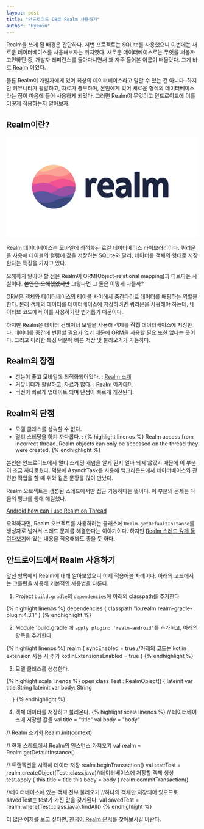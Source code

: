 ```yaml
---
layout: post
title: "안드로이드 DB로 Realm 사용하기"
author: "Hyemin"
---
```


<style>
 img {
 margin: auto;
 }
</style>

Realm을 쓰게 된 배경은 간단하다. 저번 프로젝트는 SQLite를 사용했으니 이번에는 새로운 데이터베이스를 사용해보자는 취지였다. 새로운 데이터베이스로는 무엇을 써볼까 고민하던 중, 개발자 레퍼런스를 돌아다니면서 꽤 자주 들어본 이름이 떠올랐다. 그게 바로 Realm 이었다.

물론 Realm이 개발자에게 있어 최상의 데이터베이스라고 말할 수 있는 건 아니다. 하지만 커뮤니티가 활발하고, 자료가 풍부하며, 본인에게 있어 새로운 형식의 데이터베이스라는 점이 마음에 들어 사용하게 되었다. 그러면 Realm이 무엇이고 안드로이드에 이를 어떻게 적용하는지 알아보자.

## Realm이란?
<img src="/images/2018-01-12/realm_logo.jpg"/>

Realm 데이터베이스는 모바일에 최적화된 로컬 데이터베이스 라이브러리이다. 쿼리문을 사용해 테이블의 컬럼에 값을 저장하는 SQLite와 달리, 데이터를 객체의 형태로 저장한다는 특징을 가지고 있다.

오해하지 말아야 할 점은 Realm이 ORM(Object-relational mapping)과 다르다는 사실이다. <s>본인은 오해했었지만</s> 그렇다면 그 둘은 어떻게 다를까?

ORM은 객체와 데이터베이스의 테이블 사이에서 중간다리로 데이터를 매핑하는 역할을 한다. 본래 객체의 데이터를 데이터베이스에 저장하려면 쿼리문을 사용해야 하는데, 네이티브 코드에서 이를 사용하기란 번거롭기 때문이다.

하지만 Realm은 데이터 컨테이너 모델을 사용해 객체를 **직접** 데이터베이스에 저장한다. 데이터를 중간에 변환할 필요가 없기 때문에 ORM을 사용할 필요 또한 없다는 뜻이다. 그리고 이러한 특징 덕분에 빠른 저장 및 불러오기가 가능하다.

## Realm의 장점
* 성능이 좋고 모바일에 최적화되어있다.
: [Realm 소개](https://academy.realm.io/kr/posts/realm-object-centric-present-day-database-mobile-applications/)
* 커뮤니티가 활발하고, 자료가 많다.
: [Realm 아카데미](https://academy.realm.io/kr/section/realm/)
* 버전이 빠르게 업데이트 되며 단점이 빠르게 개선된다.

## Realm의 단점
* 모델 클래스를 상속할 수 없다.
* 멀티 스레딩을 하기 까다롭다.
: {% highlight linenos %}
Realm access from incorrect thread.
Realm objects can only be accessed on the thread they were created.
{% endhighlight %}

 본인은 안드로이드에서 멀티 스레딩 개념을 알게 된지 얼마 되지 않았기 때문에 이 부분이 조금 까다로웠다. 덕분에 AsynchTask를 사용해 백그라운드에서 데이터베이스와 관련한 작업을 할 때 위와 같은 문장을 많이 만났다.

 Realm 오브젝트는 생성된 스레드에서만 접근 가능하다는 뜻이다. 이 부분의 문제는 다음의 링크를 통해 해결했다.

 [Android how can i use Realm on Thread
](https://stackoverflow.com/questions/38768154/android-how-can-i-use-realm-on-thread)

 요약하자면, Realm 오브젝트를 사용하려는 클래스에 `Realm.getDefaultInstance`를 생성자로 넘겨서 스레드 문제를 해결한다는 이야기이다. 하지만 [Realm 스레드 깊게 들여다보기](https://academy.realm.io/kr/posts/threading-deep-dive/)에 있는 내용을 적용해봐도 좋을 듯 하다.

## 안드로이드에서 Realm 사용하기
앞선 항목에서 Realm에 대해 알아보았으니 이제 적용해볼 차례이다. 아래의 코드에서는 코틀린을 사용해 기본적인 사용법을 다룬다.

1. Project `build.gradle`의 `dependencies`에 아래의 classpath를 추가한다.

{% highlight linenos %}
dependencies {
 classpath "io.realm:realm-gradle-plugin:4.3.1"
 }
{% endhighlight %}

2. Module 'build.gradle'에 `apply plugin: 'realm-android'`를 추가하고, 아래의 항목을 추가한다.

{% highlight linenos %}
realm {
 syncEnabled = true
 //아래의 코드는 kotlin extension 사용 시 추가
 kotlinExtensionsEnabled = true
}
{% endhighlight %}

3. 모델 클래스를 생성한다.

{% highlight scala linenos %}
open class Test : RealmObject() {
 lateinit var title:String
 lateinit var body: String

 ...
}
{% endhighlight %}

4. 객체 데이터를 저장하고 불러온다.
{% highlight scala linenos %}
// 데이터베이스에 저장할 값들
val title = "title"
val body = "body"

// Realm 초기화
Realm.init(context)

// 현재 스레드에서 Realm의 인스턴스 가져오기
val realm = Realm.getDefaultInstance()

// 트랜젝션을 시작해 데이터 저장
realm.beginTransaction()
val test:Test = realm.createObject(Test::class.java)//데이터베이스에 저장할 객체 생성
test.apply {
 this.title = title
 this.body = body
}
realm.commitTransaction()

//데이터베이스에 있는 객체 전부 불러오기
//하나의 객체만 저장되어 있으므로 savedTest는 test가 가진 값을 갖게된다.
val savedTest = realm.where(Test::class.java).findAll()
{% endhighlight %}

더 많은 예제를 보고 싶다면, [한국어 Realm 문서](https://realm.io/kr/docs/java/latest/)를 찾아보시길 바란다.
